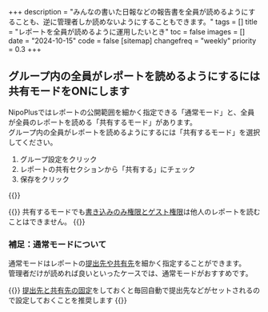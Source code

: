 +++
description = "みんなの書いた日報などの報告書を全員が読めるようにすることも、逆に管理者しか読めないようにすることもできます。"
tags = []
title = "レポートを全員が読めるように運用したいとき"
toc = false
images = []
date = "2024-10-15"
code = false
[sitemap]
  changefreq = "weekly"
  priority = 0.3
+++

## グループ内の全員がレポートを読めるようにするには共有モードをONにします

NipoPlusではレポートの公開範囲を細かく指定できる「通常モード」と、全員が全員のレポートを読める「共有するモード」があります。  
グループ内の全員がレポートを読めるようにするには「共有するモード」を選択してください。


1. グループ設定をクリック
2. レポートの共有セクションから「共有する」にチェック
3. 保存をクリック


{{<iTablet filename="share" msg="みんなで情報共有する際に便利だけど人数が多いと読むのが大変かも？" alice="question">}}


{{<note>}}
共有するモードでも[書き込みのみ権限とゲスト権限](/docs/manual/initial-setting/staff/rank/#others)は他人のレポートを読むことはできません。
{{</note>}}


### 補足：通常モードについて


通常モードはレポートの<a href="/docs/manual/write-report/dist/">提出先や共有先</a>を細かく指定することができます。  
管理者だけが読めれば良いといったケースでは、通常モードがおすすめです。



{{<info>}}
[提出先と共有先の固定](/docs/manual/initial-setting/staff-local/dist/)をしておくと毎回自動で提出先などがセットされるので設定しておくことを推奨します
{{</info>}}




